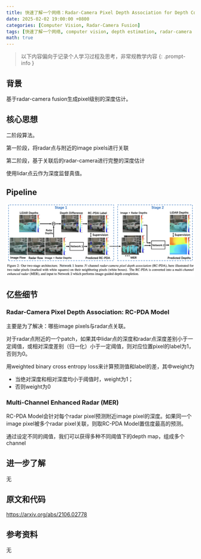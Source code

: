 ```yaml
---
title: 快速了解一个网络：Radar-Camera Pixel Depth Association for Depth Completion
date: 2025-02-02 19:00:00 +0800
categories: [Computer Vision, Radar-Camera Fusion]
tags: [快速了解一个网络, computer vision, depth estimation, radar-camera fusion, rcpda]
math: true
---
```


> 以下内容偏向于记录个人学习过程及思考，非常规教学内容
{: .prompt-info }

## 背景

基于radar-camera fusion生成pixel级别的深度估计。

## 核心思想

二阶段算法。

第一阶段，将radar点与附近的image pixels进行关联

第二阶段，基于关联后的radar-camera进行完整的深度估计

使用lidar点云作为深度监督真值。

## Pipeline

![rcpda-pipeline](assets/img/rcpda-pipeline.png)

## 亿些细节

### Radar-Camera Pixel Depth Association: RC-PDA Model

主要是为了解决：哪些image pixels与radar点关联。

对于radar点附近的一个patch，如果其中lidar点的深度和radar点深度差别小于一定阈值，或相对深度差别（归一化）小于一定阈值，则对应位置pixel的label为1，否则为0。

用weighted binary cross entropy loss来计算预测值和label的差，其中weight为

- 当绝对深度和相对深度均小于阈值时，weight为1；
- 否则weight为0

### Multi-Channel Enhanced Radar (MER)

RC-PDA Model会针对每个radar pixel预测附近image pixel的深度。如果同一个image pixel被多个radar pixel关联，则取RC-PDA Model置信度最高的预测。

通过设定不同的阈值，我们可以获得多种不同阈值下的depth map，组成多个channel

## 进一步了解

无

## 原文和代码

<https://arxiv.org/abs/2106.02778>

## 参考资料

无